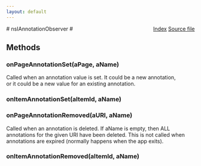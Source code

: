 ```yaml
---
layout: default
---
```

<div class='links' style='float:right'><a href="../index.html">Index</a>
<a href="http://dxr.mozilla.org/mozilla-central/source/toolkit/components/places/nsIAnnotationService.idl">Source file</a>
</div>
# nsIAnnotationObserver #

## Methods ##

### onPageAnnotationSet(aPage, aName) ###
  
Called when an annotation value is set. It could be a new annotation,  
or it could be a new value for an existing annotation.  
  

### onItemAnnotationSet(aItemId, aName) ###

### onPageAnnotationRemoved(aURI, aName) ###
  
Called when an annotation is deleted. If aName is empty, then ALL  
annotations for the given URI have been deleted. This is not called when  
annotations are expired (normally happens when the app exits).  
  

### onItemAnnotationRemoved(aItemId, aName) ###
